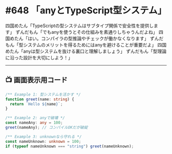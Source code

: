 # #648 「anyとTypeScript型システム」

四国めたん「TypeScriptの型システムはサブタイプ関係で安全性を提供します」
ずんだもん「でもanyを使うとその仕組みを素通りしちゃうんだよね」
四国めたん「はい。コンパイラの型推論やチェックが働かなくなります」
ずんだもん「型システムのメリットを得るためにはanyを避けることが重要だよ」
四国めたん「anyは型システムを抜ける裏口と理解しましょう」
ずんだもん「型理論に沿った設計を大切にしよう！」

---

## 📺 画面表示用コード

```typescript
/** Example 1: 型システムを活かす */
function greet(name: string) {
  return `Hello ${name}`;
}

/** Example 2: anyで破壊 */
const nameAny: any = 100;
greet(nameAny); // コンパイルOKだが破綻

/** Example 3: unknownなら守れる */
const nameUnknown: unknown = 100;
if (typeof nameUnknown === "string") greet(nameUnknown);
```
